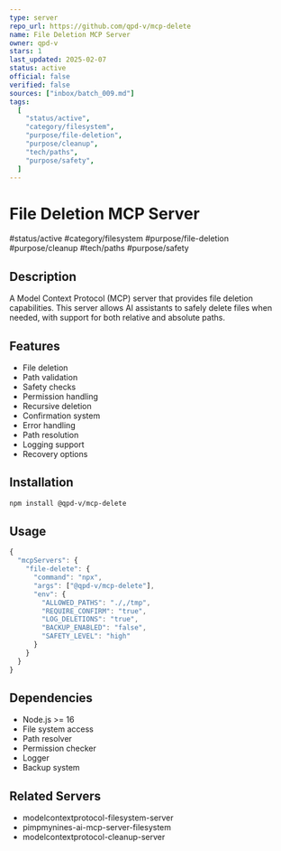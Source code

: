 ```yaml
---
type: server
repo_url: https://github.com/qpd-v/mcp-delete
name: File Deletion MCP Server
owner: qpd-v
stars: 1
last_updated: 2025-02-07
status: active
official: false
verified: false
sources: ["inbox/batch_009.md"]
tags:
  [
    "status/active",
    "category/filesystem",
    "purpose/file-deletion",
    "purpose/cleanup",
    "tech/paths",
    "purpose/safety",
  ]
---
```


# File Deletion MCP Server

#status/active #category/filesystem #purpose/file-deletion #purpose/cleanup #tech/paths #purpose/safety

## Description

A Model Context Protocol (MCP) server that provides file deletion capabilities. This server allows AI assistants to safely delete files when needed, with support for both relative and absolute paths.

## Features

- File deletion
- Path validation
- Safety checks
- Permission handling
- Recursive deletion
- Confirmation system
- Error handling
- Path resolution
- Logging support
- Recovery options

## Installation

```bash
npm install @qpd-v/mcp-delete
```

## Usage

```javascript
{
  "mcpServers": {
    "file-delete": {
      "command": "npx",
      "args": ["@qpd-v/mcp-delete"],
      "env": {
        "ALLOWED_PATHS": "./,/tmp",
        "REQUIRE_CONFIRM": "true",
        "LOG_DELETIONS": "true",
        "BACKUP_ENABLED": "false",
        "SAFETY_LEVEL": "high"
      }
    }
  }
}
```

## Dependencies

- Node.js >= 16
- File system access
- Path resolver
- Permission checker
- Logger
- Backup system

## Related Servers

- modelcontextprotocol-filesystem-server
- pimpmynines-ai-mcp-server-filesystem
- modelcontextprotocol-cleanup-server
